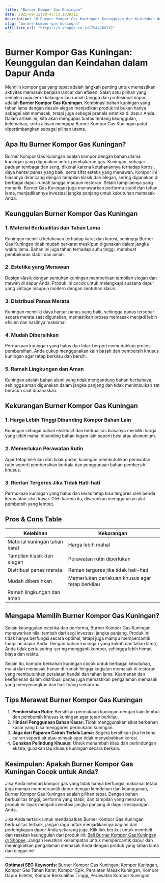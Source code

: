 ```yaml
---
title: "Burner Kompor Gas Kuningan"
date: 2025-09-12T20:47:53.103931Z
description: "# Burner Kompor Gas Kuningan: Keunggulan dan Keindahan dalam Dapur Anda..."
slug: "burner-kompor-gas-kuningan"
affiliate_url: "https://s.shopee.co.id/7V44C68VX2"
---
```

# Burner Kompor Gas Kuningan: Keunggulan dan Keindahan dalam Dapur Anda

Memilih kompor gas yang tepat adalah langkah penting untuk memastikan aktivitas memasak berjalan lancar dan efisien. Salah satu pilihan yang semakin populer di kalangan ibu rumah tangga dan profesional dapur adalah **Burner Kompor Gas Kuningan**. Kombinasi bahan kuningan yang tahan lama dengan desain elegan menjadikan produk ini bukan hanya sebagai alat memasak, tetapi juga sebagai pranala estetika di dapur Anda. Dalam artikel ini, kita akan mengupas tuntas tentang keunggulan, kelemahan, serta alasan mengapa Burner Kompor Gas Kuningan patut dipertimbangkan sebagai pilihan utama.

## Apa Itu Burner Kompor Gas Kuningan?

Burner Kompor Gas Kuningan adalah kompor dengan bahan utama kuningan yang digunakan untuk pembakaran gas. Kuningan, sebagai paduan tembaga dan seng, dikenal karena ketahanannya terhadap korosi, daya hantar panas yang baik, serta sifat estetis yang menawan. Kompor ini biasanya dirancang dengan tampilan klasik dan elegan, sering digunakan di berbagai dapur rumah tangga maupun restoran. Selain tampilannya yang menarik, Burner Gas Kuningan juga menawarkan performa stabil dan tahan lama, menjadikannya investasi jangka panjang untuk kebutuhan memasak Anda.

## Keunggulan Burner Kompor Gas Kuningan

### 1. Material Berkualitas dan Tahan Lama
Kuningan memiliki ketahanan terhadap karat dan korosi, sehingga Burner Gas Kuningan tidak mudah berkarat meskipun digunakan dalam jangka waktu lama. Bahan ini juga tahan terhadap suhu tinggi, membuat pembakaran stabil dan aman.

### 2. Estetika yang Menawan
Design klasik dengan sentuhan kuningan memberikan tampilan elegan dan mewah di dapur Anda. Produk ini cocok untuk melengkapi suasana dapur yang vintage maupun modern dengan sentuhan klasik.

### 3. Distribusi Panas Merata
Kuningan memiliki daya hantar panas yang baik, sehingga panas tersebar secara merata saat digunakan, memastikan proses memasak menjadi lebih efisien dan hasilnya maksimal.

### 4. Mudah Dibersihkan
Permukaan kuningan yang halus dan tidak berpori memudahkan proses pembersihan. Anda cukup menggunakan kain basah dan pembersih khusus kuningan agar tetap berkilau dan bersih.

### 5. Ramah Lingkungan dan Aman
Kuningan adalah bahan alami yang tidak mengandung bahan berbahaya, sehingga aman digunakan dalam jangka panjang dan tidak menimbulkan zat beracun saat dipanaskan.

## Kekurangan Burner Kompor Gas Kuningan

### 1. Harga Lebih Tinggi Dibanding Kompor Bahan Lain
Kuningan sebagai bahan eksklusif dan berkualitas biasanya memiliki harga yang lebih mahal dibanding bahan logam lain seperti besi atau alumunium.

### 2. Memerlukan Perawatan Rutin
Agar tetap berkilau dan tidak pudar, kuningan membutuhkan perawatan rutin seperti pembersihan berkala dan penggunaan bahan pembersih khusus.

### 3. Rentan Tergores Jika Tidak Hati-hati
Permukaan kuningan yang halus dan keras tetap bisa tergores oleh benda keras atau sikat kasar. Oleh karena itu, disarankan menggunakan alat pembersih yang lembut.

## Pros & Cons Table

| Kelebihan                          | Kekurangan                         |
|-----------------------------------|-----------------------------------|
| Material kuningan tahan karat    | Harga lebih mahal                |
| Tampilan klasik dan elegan      | Perawatan rutin diperlukan       |
| Distribusi panas merata          | Rentan tergores jika tidak hati-hati |
| Mudah dibersihkan               | Memerlukan perlakuan khusus agar tetap berkilau |
| Ramah lingkungan dan aman     |                                              |

## Mengapa Memilih Burner Kompor Gas Kuningan?

Selain keunggulan estetika dan performa, Burner Kompor Gas Kuningan menawarkan nilai tambah dari segi investasi jangka panjang. Produk ini tidak hanya berfungsi secara optimal, tetapi juga mampu mempercantik tampilan dapur Anda. Dengan bahan kuningan yang kokoh dan tahan lama, Anda tidak perlu sering-sering mengganti kompor, sehingga lebih hemat biaya dan waktu.

Selain itu, kompor berbahan kuningan cocok untuk berbagai kebutuhan, mulai dari memasak harian di rumah hingga kegiatan memasak di restoran yang membutuhkan peralatan handal dan tahan lama. Keamanan dan keefisienan dalam distribusi panas juga memastikan pengalaman memasak yang menyenangkan dan hasil yang sempurna.

## Tips Merawat Burner Kompor Gas Kuningan

1. **Pembersihan Rutin:** Bersihkan permukaan kuningan dengan kain lembut dan pembersih khusus kuningan agar tetap berkilau.
2. **Hindari Penggunaan Bahan Kasar:** Tidak menggunakan sikat berbahan kasar yang bisa menggores permukaan kuningan.
3. **Jaga dari Paparan Cairan Terlalu Lama:** Segera bersihkan jika terkena cairan seperti air atau minyak agar tidak menyebabkan korosi.
4. **Gunakan Pelindung Khusus:** Untuk menambah kilau dan perlindungan ekstra, gunakan lap khusus kuningan secara berkala.

## Kesimpulan: Apakah Burner Kompor Gas Kuningan Cocok untuk Anda?

Jika Anda mencari kompor gas yang tidak hanya berfungsi maksimal tetapi juga mampu mempercantik dapur dengan keindahan dan keanggunan, Burner Kompor Gas Kuningan adalah pilihan tepat. Dengan bahan berkualitas tinggi, performa yang stabil, dan tampilan yang menawan, produk ini layak menjadi investasi jangka panjang di dapur kesayangan Anda.

Jika Anda tertarik untuk mendapatkan Burner Kompor Gas Kuningan berkualitas terbaik, jangan ragu untuk menjadikannya bagian dari perlengkapan dapur Anda sekarang juga. Klik link berikut untuk membeli dan rasakan keunggulan dari produk ini: [Beli Burner Kompor Gas Kuningan di Shopee](https://s.shopee.co.id/7V44C68VX2). Jangan lewatkan kesempatan untuk mempercantik dapur dan meningkatkan pengalaman memasak Anda dengan produk yang tahan lama dan elegan ini!

---

**Optimasi SEO Keywords:** Burner Kompor Gas Kuningan, Kompor Kuningan, Kompor Gas Tahan Karat, Kompor Epik, Peralatan Masak Kuningan, Kompor Dapur Estetik, Kompor Berkualitas Tinggi, Perawatan Kompor Kuningan.